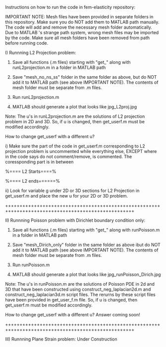 Instructions on how to run the code in fem-elasticity repository:

IMPORTANT NOTE: 
Mesh files have been provided in separate folders in this repository. Make sure
you do NOT add them to MATLAB path manually. The code will add and remove the necessary
mesh folder automatically. Due to MATLAB 's strange path system, wrong mesh files may
be imported by the code. Make sure all mesh folders have been removed from path before 
running code.

I) Runnning L2 Projection problem:

  1) Save all functions (.m files) starting with "get_" along with runL2projection.m
      in a folder in MATLAB path

  2) Save "mesh_no_ns_ss" folder in the same folder as above, but do NOT add it to
     MATLAB path (see above IMPORTANT NOTE). The contents of mesh folder must be 
     separate from .m files.

  3) Run runL2projection.m 

  4) MATLAB should generate a plot that looks like jpg_L2proj.jpg 

 Note: The u's in runL2projection.m are the solutions of L2 projection problem in 2D
       and 3D. So, if u is changed, then get_userf.m must be modified accordingly.

  How to change get_userf with a different u?
 
  i) Make sure the part of the code in get_userf.m corresponding to L2 projection problem 
     is uncommented while everything else, EXCEPT where in the code says do not comment/remove,
     is commented. The coressponding part is in between

   %==== L2 Starts====%

   %==== L2 ends======% 

   ii) Look for variable g under 2D or 3D sections for L2 Projection in get_userf.m 
       and place the new u for your 2D or 3D problem.

+++++++++++++++++++++++++++++++++++++++++++++++++++++++++++++++++++++++++++++++++++++++++++++++++++

II) Runnning Poisson problem with Dirichlet boundary condition only:

   1) Save all functions (.m files) starting with "get_" along with runPoisson.m
      in a folder in MATLAB path

   2) Save "mesh_Dirich_only" folder in the same folder as above ibut do NOT add it to
     MATLAB path (see above IMPORTANT NOTE). The contents of mesh folder must be 
     separate from .m files.

   3) Run runPoisson.m 

   4) MATLAB should generate a plot that looks like jpg_runPoisson_Dirich.jpg 

 Note: The u's in runPoisson.m are the solutions of Poisson PDE in 2d and 3D that 
       have been constructed using construct_neg_laplacian2d.m and 
       construct_neg_laplacian3d.m script files. The rerurns by these script files
       have been provided in get_user_f.m file. So, if u is changed, then get_userf.m 
       must be modified accordingly.

  How to change get_userf with a different u?
  Answer coming soon!

+++++++++++++++++++++++++++++++++++++++++++++++++++++++++++++++++++++++++++++++++++++++++++++++++++

III) Runnning Plane Strain problem:
   Under Construction


